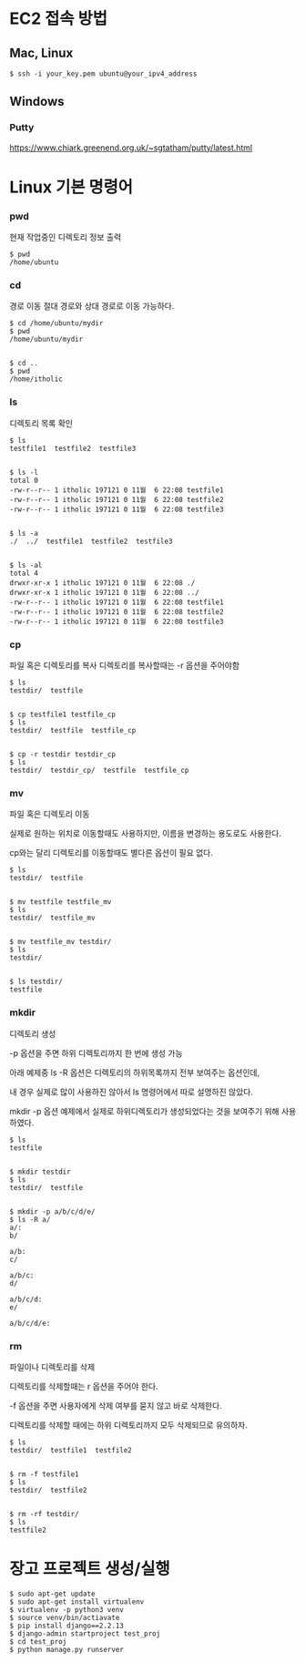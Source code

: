 # EC2 접속 방법
## Mac, Linux 
```
$ ssh -i your_key.pem ubuntu@your_ipv4_address
```
## Windows 
### Putty
https://www.chiark.greenend.org.uk/~sgtatham/putty/latest.html

# Linux 기본 명령어 
### pwd 
현재 작업중인 디렉토리 정보 출력 
```
$ pwd
/home/ubuntu
```
### cd 
경로 이동 
절대 경로와 상대 경로로 이동 가능하다. 
```
$ cd /home/ubuntu/mydir
$ pwd
/home/ubuntu/mydir


$ cd ..
$ pwd
/home/itholic
```
### ls 
디렉토리 목록 확인 

```
$ ls
testfile1  testfile2  testfile3


$ ls -l
total 0
-rw-r--r-- 1 itholic 197121 0 11월  6 22:08 testfile1
-rw-r--r-- 1 itholic 197121 0 11월  6 22:08 testfile2
-rw-r--r-- 1 itholic 197121 0 11월  6 22:08 testfile3


$ ls -a
./  ../  testfile1  testfile2  testfile3


$ ls -al
total 4
drwxr-xr-x 1 itholic 197121 0 11월  6 22:08 ./
drwxr-xr-x 1 itholic 197121 0 11월  6 22:08 ../
-rw-r--r-- 1 itholic 197121 0 11월  6 22:08 testfile1
-rw-r--r-- 1 itholic 197121 0 11월  6 22:08 testfile2
-rw-r--r-- 1 itholic 197121 0 11월  6 22:08 testfile3
```
### cp 
파일 혹은 디렉토리를 복사 
디렉토리를 복사할때는 -r 옵션을 주어야함 
```
$ ls
testdir/  testfile


$ cp testfile1 testfile_cp
$ ls
testdir/  testfile  testfile_cp


$ cp -r testdir testdir_cp
$ ls
testdir/  testdir_cp/  testfile  testfile_cp
```
### mv 
파일 혹은 디렉토리 이동 

실제로 원하는 위치로 이동할때도 사용하지만, 이름을 변경하는 용도로도 사용한다. 

cp와는 달리 디렉토리를 이동할때도 별다른 옵션이 필요 없다. 
```
$ ls
testdir/  testfile


$ mv testfile testfile_mv
$ ls
testdir/  testfile_mv


$ mv testfile_mv testdir/
$ ls
testdir/


$ ls testdir/
testfile
```
### mkdir 
디렉토리 생성

-p 옵션을 주면 하위 디렉토리까지 한 번에 생성 가능 

아래 예제중 ls -R 옵션은 디렉토리의 하위목록까지 전부 보여주는 옵션인데, 

내 경우 실제로 많이 사용하진 않아서 ls 명령어에서 따로 설명하진 않았다. 

mkdir -p 옵션 예제에서 실제로 하위디렉토리가 생성되었다는 것을 보여주기 위해 사용하였다. 
```
$ ls
testfile


$ mkdir testdir
$ ls
testdir/  testfile


$ mkdir -p a/b/c/d/e/
$ ls -R a/
a/:
b/

a/b:
c/

a/b/c:
d/

a/b/c/d:
e/

a/b/c/d/e:
```
### rm 
파일이나 디렉토리를 삭제 

디렉토리를 삭제할때는 r 옵션을 주어야 한다. 

-f 옵션을 주면 사용자에게 삭제 여부를 묻지 않고 바로 삭제한다. 

디렉토리를 삭제할 때에는 하위 디렉토리까지 모두 삭제되므로 유의하자. 
```
$ ls
testdir/  testfile1  testfile2


$ rm -f testfile1
$ ls
testdir/  testfile2


$ rm -rf testdir/
$ ls
testfile2
```

# 장고 프로젝트 생성/실행

```
$ sudo apt-get update
$ sudo apt-get install virtualenv
$ virtualenv -p python3 venv
$ source venv/bin/actiavate
$ pip install django==2.2.13
$ django-admin startproject test_proj
$ cd test_proj
$ python manage.py runserver
```

